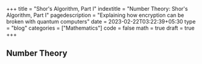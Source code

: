 +++
title = "Shor's Algorithm, Part I"
indextitle = "Number Theory: Shor's Algorithm, Part I"
pagedescription = "Explaining how encryption can be broken with quantum computers"
date = 2023-02-22T03:22:39+05:30
type = "blog"
categories = ["Mathematics"]
code = false
math = true
draft = true
+++

## Number Theory
